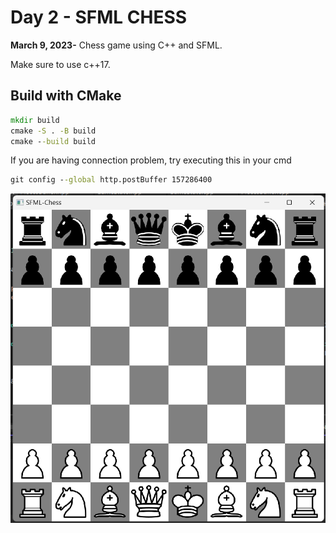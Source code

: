 # Day 2 - SFML CHESS

**March 9, 2023-** Chess game using C++ and SFML. 

Make sure to use c++17.

## Build with CMake

```cmd
mkdir build
cmake -S . -B build
cmake --build build
```
If you are having connection problem, try executing this in your cmd

```cmd
git config --global http.postBuffer 157286400
```

![](/images/screenshot.png)
